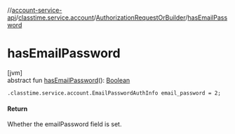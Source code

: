 //[account-service-api](../../../index.md)/[classtime.service.account](../index.md)/[AuthorizationRequestOrBuilder](index.md)/[hasEmailPassword](has-email-password.md)

# hasEmailPassword

[jvm]\
abstract fun [hasEmailPassword](has-email-password.md)(): [Boolean](https://kotlinlang.org/api/latest/jvm/stdlib/kotlin/-boolean/index.html)

`.classtime.service.account.EmailPasswordAuthInfo email_password = 2;`

#### Return

Whether the emailPassword field is set.
